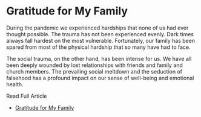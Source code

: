 # Gratitude for My Family

During the pandemic we experienced hardships that none of us had ever
thought possible. The trauma has not been experienced evenly. Dark times always
fall hardest on the most vulnerable. Fortunately, our family has been spared from
most of the physical hardship that so many have had to face.

The social trauma, on the other hand, has been intense for us. We have all been
deeply wounded by lost relationships with friends and family and church members.
The prevailing social meltdown and the seduction of falsehood has a profound
impact on our sense of well-being and emotional health.


Read Full Article

* [Gratitude for My Family](https://seamanfamily.org/blog/Gratitude)

